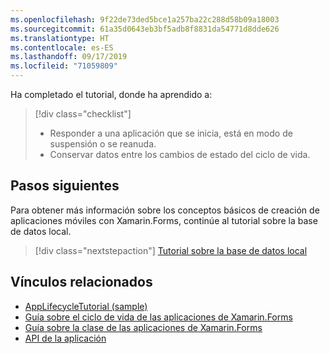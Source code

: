 ```yaml
---
ms.openlocfilehash: 9f22de73ded5bce1a257ba22c288d58b09a18003
ms.sourcegitcommit: 61a35d0643eb3bf5adb8f8831da54771d8dde626
ms.translationtype: HT
ms.contentlocale: es-ES
ms.lasthandoff: 09/17/2019
ms.locfileid: "71059809"
---
```

Ha completado el tutorial, donde ha aprendido a:

> [!div class="checklist"]
>
> - Responder a una aplicación que se inicia, está en modo de suspensión o se reanuda.
> - Conservar datos entre los cambios de estado del ciclo de vida.

## <a name="next-steps"></a>Pasos siguientes

Para obtener más información sobre los conceptos básicos de creación de aplicaciones móviles con Xamarin.Forms, continúe al tutorial sobre la base de datos local.

> [!div class="nextstepaction"]
> [Tutorial sobre la base de datos local](~/get-started/tutorials/local-database/index.yml)

## <a name="related-links"></a>Vínculos relacionados

- [AppLifecycleTutorial (sample)](https://docs.microsoft.com/samples/xamarin/xamarin-forms-samples/getstarted-tutorials-applifecycletutorial/)
- [Guía sobre el ciclo de vida de las aplicaciones de Xamarin.Forms](~/xamarin-forms/app-fundamentals/app-lifecycle.md)
- [Guía sobre la clase de las aplicaciones de Xamarin.Forms](~/xamarin-forms/app-fundamentals/application-class.md)
- [API de la aplicación](xref:Xamarin.Forms.Application)
